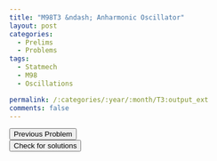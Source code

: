 ```yaml
---
title: "M98T3 &ndash; Anharmonic Oscillator"
layout: post
categories:
  - Prelims
  - Problems
tags:
  - Statmech
  - M98
  - Oscillations

permalink: /:categories/:year/:month/T3:output_ext
comments: false
---
```

<object data="1998M3T.pdf" type="application/pdf" width="100%" height="500"></object>

<div class='navbar'>
	<div float='left'><button onclick="window.location='T2.html'" >Previous Problem</button></div>
	<div float='center'><button onclick="window.location='https://princetonprelim.com/prelim/1/'">Check for solutions</button></div>
	<div float='right'><button onclick="window.location='M1.html'" style='visibility: hidden;'> Next Problem</button></div>
</div>

